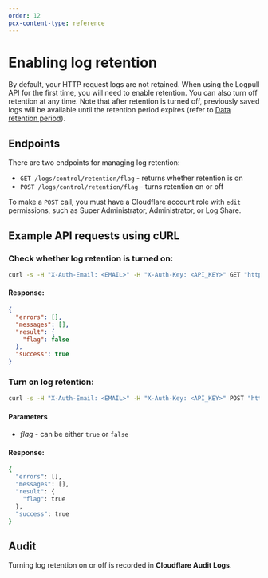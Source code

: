 ```yaml
---
order: 12
pcx-content-type: reference
---
```


# Enabling log retention

By default, your HTTP request logs are not retained. When using the Logpull API for the first time, you will need to enable retention. You can also turn off retention at any time. Note that after retention is turned off, previously saved logs will be available until the retention period expires (refer to [Data retention period](/logpull/understanding-the-basics/#data-retention-period)).

## Endpoints

There are two endpoints for managing log retention:

*   `GET /logs/control/retention/flag` - returns whether retention is on
*   `POST /logs/control/retention/flag` - turns retention on or off

<Aside type="note" header="Note">

To make a `POST` call, you must have a Cloudflare account role with `edit` permissions, such as Super Administrator, Administrator, or Log Share.

</Aside>

## Example API requests using cURL

### Check whether log retention is turned on:

```bash
curl -s -H "X-Auth-Email: <EMAIL>" -H "X-Auth-Key: <API_KEY>" GET "https://api.cloudflare.com/client/v4/zones/<ZONE_ID>/logs/control/retention/flag" | jq .
```

#### Response:

```json
{
  "errors": [],
  "messages": [],
  "result": {
    "flag": false
  },
  "success": true
}
```

### Turn on log retention:

```bash
curl -s -H "X-Auth-Email: <EMAIL>" -H "X-Auth-Key: <API_KEY>" POST "https://api.cloudflare.com/client/v4/zones/<ZONE_ID>/logs/control/retention/flag" -d'{"flag":true}' | jq .
```

#### Parameters

*   *flag* - can be either `true` or `false`

#### Response:

```bash
{
  "errors": [],
  "messages": [],
  "result": {
    "flag": true
  },
  "success": true
}
```

## Audit

Turning log retention on or off is recorded in **Cloudflare Audit Logs**.
